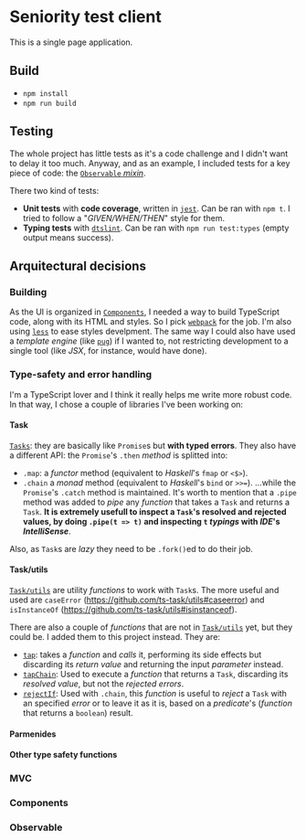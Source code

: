 # Seniority test client

This is a single page application.

## Build

* `npm install`
* `npm run build`

## Testing

The whole project has little tests as it's a code challenge and I didn't want to delay it too much. Anyway, and as an example, I included tests for a key piece of code: the [`Observable` _mixin_](#observable).

There two kind of tests:

* **Unit tests** with **code coverage**, written in [`jest`](https://jestjs.io/). Can be ran with `npm t`. I tried to follow a "_GIVEN/WHEN/THEN_" style for them.
* **Typing tests** with [`dtslint`](https://github.com/Microsoft/dtslint). Can be ran with `npm run test:types` (empty output means success).

## Arquitectural decisions

### Building

As the UI is organized in [`Components`](#components), I needed a way to build TypeScript code, along with its HTML and styles. So I pick [`webpack`](https://webpack.js.org/) for the job. I'm also using [`less`](http://lesscss.org/) to ease styles develpment. The same way I could also have used a _template engine_ (like [`pug`](https://pugjs.org/)) if I wanted to, not restricting development to a single tool (like _JSX_, for instance, would have done).

### Type-safety and error handling

I'm a TypeScript lover and I think it really helps me write more robust code. In that way, I chose a couple of libraries I've been working on:

#### Task

[`Tasks`](https://github.com/ts-task/task): they are basically like `Promise`s but **with typed errors**. They also have a different API: the `Promise`'s `.then` _method_ is splitted into:
* `.map`: a _functor_ method (equivalent to _Haskell_'s `fmap` or `<$>`).
* `.chain` a _monad_ method (equivalent to _Haskell_'s `bind` or `>>=`).
...while the `Promise`'s `.catch` method is maintained. It's worth to mention that a `.pipe` method was added to _pipe_ any _function_ that takes a `Task` and returns a `Task`. **It is extremely usefull to inspect a `Task`'s resolved and rejected values, by doing `.pipe(t => t)` and inspecting `t` _typings_ with _IDE_'s _IntelliSense_**.

Also, as `Task`s are _lazy_ they need to be `.fork()`ed to do their job.

#### Task/utils

[`Task/utils`](https://github.com/ts-task/utils) are utility _functions_ to work with `Task`s. The more useful and used are `caseError` (https://github.com/ts-task/utils#caseerror) and `isInstanceOf` (https://github.com/ts-task/utils#isinstanceof).

There are also a couple of _functions_ that are not in [`Task/utils`](https://github.com/ts-task/utils) yet, but they could be. I added them to this project instead. They are:

* [`tap`](https://github.com/dggluz/seniority-test/blob/master/client/src/utils/tap.ts): takes a _function_ and _calls_ it, performing its side effects but discarding its _return value_ and returning the input _parameter_ instead.
* [`tapChain`](https://github.com/dggluz/seniority-test/blob/master/client/src/utils/tap-chain.ts): Used to execute a _function_ that returns a `Task`, discarding its _resolved value_, but not the _rejected errors_.
* [`rejectIf`](https://github.com/dggluz/seniority-test/blob/master/client/src/utils/reject-if.ts): Used with `.chain`, this _function_ is useful to _reject_ a `Task` with an specified _error_ or to leave it as it is, based on a _predicate_'s (_function_ that returns a `boolean`) result.

#### Parmenides

#### Other type safety functions

### MVC

### Components

### Observable
